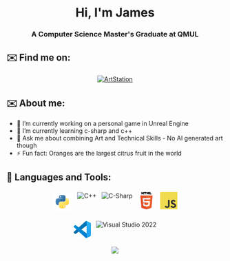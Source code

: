 <h1 align="center">Hi, I'm James</h1>
<h3 align="center">A Computer Science Master's Graduate at QMUL</h3>

<!--<p align="left"> <img src="https://komarev.com/ghpvc/?username=james-joslin&label=Profile%20views&color=0e75b6&style=flat" alt="james-joslin" /> </p>-->

## ✉️ Find me on:
<p align="center">
 <a href="https://www.artstation.com/james_joslin" target="_blank" rel="noopener noreferrer"> <img src="https://www.artstation.com/assets/about/logo/logo-artstation-horizontal-cbbe936e68623842ca878651bfd9ceb3.png" alt="ArtStation" height="80" style="vertical-align:top; margin:4px"> </a>
</p>

## ✉️ About me:
- 🔭 I’m currently working on a personal game in Unreal Engine
- 🌱 I’m currently learning c-sharp and c++
- 💬 Ask me about combining Art and Technical Skills - No AI generated art though
- ⚡ Fun fact: Oranges are the largest citrus fruit in the world

## 🧰 Languages and Tools:
<p align="center">
<img src="https://raw.githubusercontent.com/github/explore/80688e429a7d4ef2fca1e82350fe8e3517d3494d/topics/python/python.png" alt="Python" height="45" style="vertical-align:top; margin:4px">
<img
 src="https://raw.githubusercontent.com/isocpp/logos/64ef037049f87ac74875dbe72695e59118b52186/cpp_logo.svg" alt="C++" height="40" style="vertical-align:top; margin:4px">
 <img src="https://upload.wikimedia.org/wikipedia/commons/b/bd/Logo_C_sharp.svg" alt="C-Sharp" height="40" style="vertical-align:top; margin:4px">
 <img src="https://raw.githubusercontent.com/github/explore/80688e429a7d4ef2fca1e82350fe8e3517d3494d/topics/html/html.png" alt="HTML5" height="40" style="vertical-align:top; margin:4px">
 <img src="https://raw.githubusercontent.com/github/explore/80688e429a7d4ef2fca1e82350fe8e3517d3494d/topics/javascript/javascript.png" alt="Javascript" height="40" style="vertical-align:top; margin:4px">
</p>

 <p align="center">
 <img src="https://raw.githubusercontent.com/github/explore/80688e429a7d4ef2fca1e82350fe8e3517d3494d/topics/visual-studio-code/visual-studio-code.png" alt="VS Code" height="40" style="vertical-align:top; margin:4px">
 <img src="https://visualstudio.microsoft.com/wp-content/uploads/2021/10/Product-Icon.svg" alt="Visual Studio 2022" height="40" style="vertical-align:top; margin:4px">
 </p>
<!-- GitHub Stats and Top Languages -->
<!-- <p align="center">
  <img src="https://github-readme-stats.vercel.app/api?username=james-joslin&show_icons=true&hide=issues" alt="James' GitHub Stats" />
</p> -->
<p align="center">
    <img align="center" src="https://github-readme-stats.vercel.app/api/top-langs/?username=james-joslin&layout=compact&hide=jupyter%20notebook,shaderlab,makefile&langs_count=8" />
</p>

